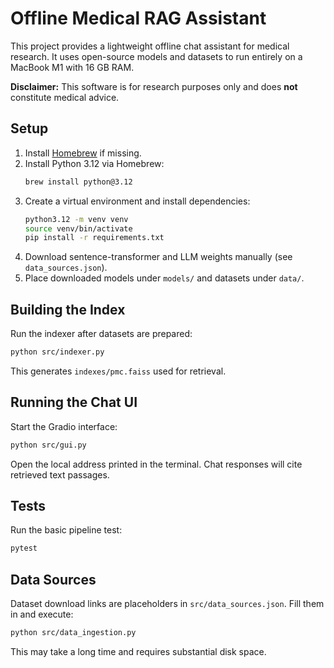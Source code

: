 # Offline Medical RAG Assistant

This project provides a lightweight offline chat assistant for medical research. It uses open-source models and datasets to run entirely on a MacBook M1 with 16 GB RAM.

**Disclaimer:** This software is for research purposes only and does **not** constitute medical advice.

## Setup
1. Install [Homebrew](https://brew.sh/) if missing.
2. Install Python 3.12 via Homebrew:
   ```bash
   brew install python@3.12
   ```
3. Create a virtual environment and install dependencies:
   ```bash
   python3.12 -m venv venv
   source venv/bin/activate
   pip install -r requirements.txt
   ```
4. Download sentence-transformer and LLM weights manually (see `data_sources.json`).
5. Place downloaded models under `models/` and datasets under `data/`.

## Building the Index
Run the indexer after datasets are prepared:
```bash
python src/indexer.py
```
This generates `indexes/pmc.faiss` used for retrieval.

## Running the Chat UI
Start the Gradio interface:
```bash
python src/gui.py
```
Open the local address printed in the terminal. Chat responses will cite retrieved text passages.

## Tests
Run the basic pipeline test:
```bash
pytest
```

## Data Sources
Dataset download links are placeholders in `src/data_sources.json`. Fill them in and execute:
```bash
python src/data_ingestion.py
```
This may take a long time and requires substantial disk space.


